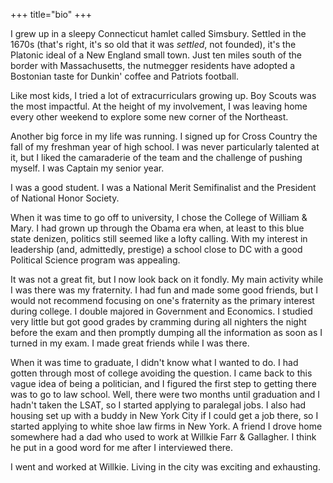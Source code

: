 +++
title="bio"
+++

<!--Too much "Dependent clause, independent clause" -->
I grew up in a sleepy Connecticut hamlet called Simsbury. Settled in the 1670s (that's right, it's so old that it was _settled_, not founded), it's the Platonic ideal of a New England small town. Just ten miles south of the border with Massachusetts, the nutmegger residents have adopted a Bostonian taste for Dunkin' coffee and Patriots football.

Like most kids, I tried a lot of extracurriculars growing up. Boy Scouts was the most impactful. At the height of my involvement, I was leaving home every other weekend to explore some new corner of the Northeast.

Another big force in my life was running. I signed up for Cross Country the fall of my freshman year of high school. I was never particularly talented at it, but I liked the camaraderie of the team and the challenge of pushing myself. I was Captain my senior year.

I was a good student. I was a National Merit Semifinalist and the President of National Honor Society.

When it was time to go off to university, I chose the College of William & Mary. I had grown up through the Obama era when, at least to this blue state denizen, politics still seemed like a lofty calling. With my interest in leadership (and, admittedly, prestige) a school close to DC with a good Political Science program was appealing.

It was not a great fit, but I now look back on it fondly. My main activity while I was there was my fraternity. I had fun and made some good friends, but I would not recommend focusing on one's fraternity as the primary interest during college. I double majored in Government and Economics. I studied very little but got good grades by cramming during all nighters the night before the exam and then promptly dumping all the information as soon as I turned in my exam. I made great friends while I was there.

When it was time to graduate, I didn't know what I wanted to do. I had gotten through most of college avoiding the question. I came back to this vague idea of being a politician, and I figured the first step to getting there was to go to law school. Well, there were two months until graduation and I hadn't taken the LSAT, so I started applying to paralegal jobs. I also had housing set up with a buddy in New York City if I could get a job there, so I started applying to white shoe law firms in New York. A friend I drove home somewhere had a dad who used to work at Willkie Farr & Gallagher. I think he put in a good word for me after I interviewed there.

I went and worked at Willkie. Living in the city was exciting and exhausting. 

